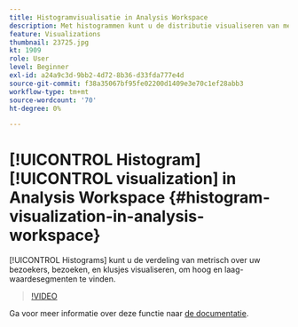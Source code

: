 ```yaml
---
title: Histogramvisualisatie in Analysis Workspace
description: Met histogrammen kunt u de distributie visualiseren van metrische informatie over bezoekers, bezoeken en treffers om segmenten met een hoge en lage waarde te zoeken.
feature: Visualizations
thumbnail: 23725.jpg
kt: 1909
role: User
level: Beginner
exl-id: a24a9c3d-9bb2-4d72-8b36-d33fda777e4d
source-git-commit: f38a35067bf95fe02200d1409e3e70c1ef28abb3
workflow-type: tm+mt
source-wordcount: '70'
ht-degree: 0%

---
```


# [!UICONTROL Histogram] [!UICONTROL visualization] in Analysis Workspace {#histogram-visualization-in-analysis-workspace}

[!UICONTROL Histograms] kunt u de verdeling van metrisch over uw bezoekers, bezoeken, en klusjes visualiseren, om hoog en laag-waardesegmenten te vinden.

>[!VIDEO](https://video.tv.adobe.com/v/23725/?quality=12&learn=on)

Ga voor meer informatie over deze functie naar [de documentatie](https://experienceleague.adobe.com/docs/analytics/analyze/analysis-workspace/visualizations/histogram.html?lang=nl-NL).
